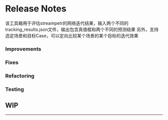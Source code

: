 # Release Notes
该工具箱用于评估streampetr的网络迭代结果，输入两个不同的tracking_results.json文件，输出包含真值框和两个不同的预测结果
另外，支持选定场景和目标Case，可以定向比较某个场景的某个目标的迭代效果

### Improvements



### Fixes

### Refactoring

### Testing



## WIP
---
